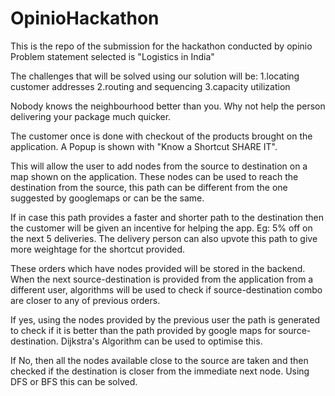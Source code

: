 # OpinioHackathon
This is the repo of the submission for the hackathon conducted by opinio
Problem statement selected is "Logistics in India"

The challenges that will be solved using our solution will be:
1.locating customer addresses
2.routing and sequencing
3.capacity utilization

Nobody knows the neighbourhood better than you. Why not help the person delivering your package much quicker.

The customer once is done with checkout of the products brought on the application. A Popup is shown with "Know a Shortcut SHARE IT".

This will allow the user to add nodes from the source to destination on a map shown on the application. These nodes can be used to reach the destination from the source, this path can be different from the one suggested by googlemaps or can be the same. 

If in case this path provides a faster and shorter path to the destination then the customer will be given an incentive for helping the app. Eg: 5% off on the next 5 deliveries. The delivery person can also upvote this path to give more weightage for the shortcut provided.

These orders which have nodes provided will be stored in the backend. When the next source-destination is provided from the application from a different user, algorithms will be used to check if source-destination combo are closer to any of previous orders. 

If yes, using the nodes provided by the previous user the path is generated to check if it is better than the path provided by google maps for source-destination. Dijkstra's Algorithm can be used to optimise this.

If No, then all the nodes available close to the source are taken and then checked if the destination is closer from the immediate next node. Using DFS or BFS this can be solved.

